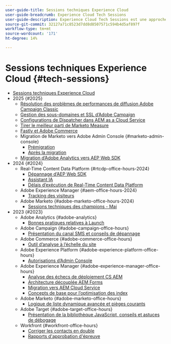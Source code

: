 ```yaml
---
user-guide-title: Sessions techniques Experience Cloud
user-guide-breadcrumb: Experience Cloud Tech Sessions
user-guide-description: Experience Cloud Tech Sessions est une approche proactive de la déviation des cas en proposant aux clients des webinaires spécifiques à une solution.
source-git-commit: 32127a71c8523d7dd8d8507571c594b4d5af897f
workflow-type: tm+mt
source-wordcount: '171'
ht-degree: 14%

---
```



# Sessions techniques Experience Cloud {#tech-sessions}

+ [Sessions techniques Experience Cloud](overview.md)
+ 2025 {#2025}
   + [Résolution des problèmes de performances de diffusion Adobe Campaign Classic](2025/acc-delivery-performance.md)
   + [Gestion des sous-domaines et SSL d’Adobe Campaign](2025/subdomain-ssl-management.md)
   + [Configurations de Dispatcher dans AEM as a Cloud Service](2025/dispatcher-configurations.md)
   + [Tirer le meilleur parti de Marketo Measure](2025/getting-most-marketo-measure.md)
   + [Fastly et Adobe Commerce](2025/fastly-and-adobe-commerce.md)
   + Migration de Marketo vers Adobe Admin Console {#marketo-admin-console}
      + [Prémigration](2025/marketo-pre-migration.md)
      + [Après la migration](2025/marketo-post-migration.md)
   + [Migration d’Adobe Analytics vers AEP Web SDK](2025/migrate-analytics-to-aep-web-sdk.md)
+ 2024 {#2024}
   + Real-Time Content Data Platform {#rtcdp-office-hours-2024}
      + [Dépannage d’AEP Web SDK](2024/aep-web-sdk-troubleshooting.md)
      + [Assistant IA](2024/ai-assistant.md)
      + [Délais d’exécution de Real-Time Content Data Platform](2024/rtcdp-timings.md)
   + Adobe Experience Manager {#aem-office-hours-2024}
      + [Tracking des visiteurs](2024/tracking-visitors.md)
   + Adobe Marketo {#adobe-marketo-office-hours-2024}
      + [Sessions techniques des champions - Mai](2024/champion-office-hours.md)
+ 2023 {#2023}
   + Adobe Analytics {#adobe-analytics}
      + [Bonnes pratiques relatives à Launch](2023/launch-best-practices.md)
   + Adobe Campaign {#adobe-campaign-office-hours}
      + [Présentation du canal SMS et conseils de dépannage](2023/ac-sms-channel-overview.md)
   + Adobe Commerce {#adobe-commerce-office-hours}
      + [ Outil d’analyse à l’échelle du site ](2023/site-wide-analysis-tool.md)
   + Adobe Experience Platform {#adobe-experience-platform-office-hours}
      + [Autorisations d’Admin Console](2023/aep-admin-console-permissions.md)
   + Adobe Experience Manager {#adobe-experience-manager-office-hours}
      + [Analyse des échecs de déploiement CS AEM](2023/aem-deployment-failures-analysis.md)
      + [Architecture découplée AEM Forms](2023/aem-forms-headless-architecture.md)
      + [Migration vers AEM Cloud Service](2023/migration-aemcs.md)
      + [Concepts de base pour l’optimisation des index](2023/optimize-indexes-aemcs.md)
   + Adobe Marketo {#adobe-marketo-office-hours}
      + [Logique de liste dynamique avancée et pièges courants](2023/marketo-common-pitfalls.md)
   + Adobe Target {#adobe-target-office-hours}
      + [Présentation de la bibliothèque JavaScript, conseils et astuces de débogage](2023/target-debugging-tips-and-tricks.md)
   + Workfront {#workfront-office-hours}
      + [Corriger les contacts en double](2023/workfront-fix-duplicate-contacts.md)
      + [Rapports d&#39;approbation d&#39;épreuve](2023/workfront-proof-approval-reports.md)